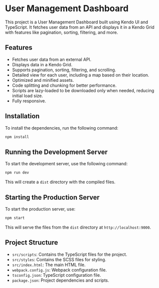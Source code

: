 # User Management Dashboard

This project is a User Management Dashboard built using Kendo UI and TypeScript. It fetches user data from an API and displays it in a Kendo Grid with features like pagination, sorting, filtering, and more.

## Features

- Fetches user data from an external API.
- Displays data in a Kendo Grid.
- Supports pagination, sorting, filtering, and scrolling.
- Detailed view for each user, including a map based on their location.
- Optimized and minified assets.
- Code splitting and chunking for better performance.
- Scripts are lazy-loaded to be downloaded only when needed, reducing initial load size.
- Fully responsive.

## Installation

To install the dependencies, run the following command:

```bash
npm install
```

## Running the Development Server

To start the development server, use the following command:

```bash
npm run dev
```

This will create a `dist` directory with the compiled files.

## Starting the Production Server

To start the production server, use:

```bash
npm start
```

This will serve the files from the `dist` directory at `http://localhost:9000`.

## Project Structure

- `src/scripts`: Contains the TypeScript files for the project.
- `src/styles`: Contains the SCSS files for styling.
- `src/index.html`: The main HTML file.
- `webpack.config.js`: Webpack configuration file.
- `tsconfig.json`: TypeScript configuration file.
- `package.json`: Project dependencies and scripts.
